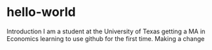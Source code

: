 # hello-world
Introduction 
I am a student at the University of Texas getting a MA in Economics learning to use github for the first time. 
Making a change
